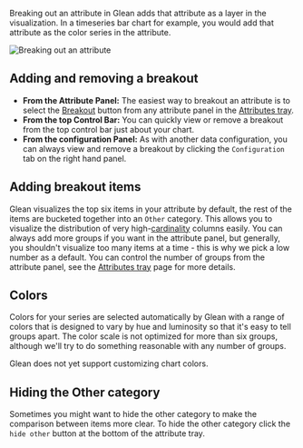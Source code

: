 Breaking out an attribute in Glean adds that attribute as a layer in the visualization.  In a timeseries bar chart for example, you would add that attribute as the color series in the attribute.

![Breaking out an attribute](/assets/breakout4.gif)

## Adding and removing a breakout

- **From the Attribute Panel:** The easiest way to breakout an attribute is to select the [Breakout](Breakout)  button from any attribute panel in the [Attributes tray](Attributes-tray).
- **From the top Control Bar:** You can quickly view or remove a breakout from the top control bar just about your chart.
- **From the configuration Panel:** As with another data configuration, you can always view and remove a breakout by clicking the `Configuration` tab on the right hand panel.

## Adding breakout items

Glean visualizes the top six items in your attribute by default, the rest of the items are bucketed together into an `Other` category.  This allows you to visualize the distribution of very high-[cardinality](https://en.wikipedia.org/wiki/Cardinality) columns easily.  You can always add more groups if you want in the attribute panel, but generally, you shouldn't visualize too many items at a time - this is why we pick a low number as a default.  You can control the number of groups from the attribute panel, see the [Attributes tray](Attributes-tray) page for more details.

## Colors

Colors for your series are selected automatically by Glean with a range of colors that is designed to vary by hue and luminosity so that it's easy to tell groups apart.  The color scale is not optimized for more than six groups, although we'll try to do something reasonable with any number of groups.

Glean does not yet support customizing chart colors.

## Hiding the Other category

Sometimes you might want to hide the other category to make the comparison between items more clear.  To hide the other category click the `hide other` button at the bottom of the attribute tray.
